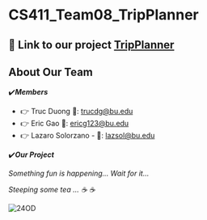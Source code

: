 # CS411_Team08_TripPlanner

## 🎁 Link to our project [TripPlanner](https://cs-411-team08-trip-planner.vercel.app/)

## About Our Team
:heavy_check_mark:***Members***
* :point_right: Truc Duong :email:: trucdg@bu.edu
* :point_right: Eric Gao :email:: ericg123@bu.edu
* :point_right: Lazaro Solorzano - :email:: lazsol@bu.edu

:heavy_check_mark:***Our Project***

*Something fun is happening... Wait for it...*

*Steeping some tea ... 	:coffee:	:coffee:*

![24OD](https://user-images.githubusercontent.com/91285203/219705770-94227472-54dd-44aa-9fbf-73bcf0497fa7.gif)

